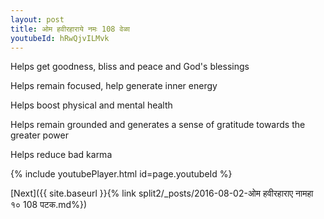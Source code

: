 ```yaml
---
layout: post
title: ओम हवीरहाराये नमः 108 वेळा
youtubeId: hRwQjvILMvk
---
```

 
 
Helps get goodness, bliss and peace and God's blessings
 
Helps remain focused, help generate inner energy 
 
Helps boost physical and mental health 
 
Helps remain grounded and generates a sense of gratitude towards the greater power 
 
Helps reduce bad karma
 
 
 
 


{% include youtubePlayer.html id=page.youtubeId %}
 
[Next]({{ site.baseurl }}{% link  split2/_posts/2016-08-02-ओम हवीरहाराए नामहा १० 108 पटक.md%})
 
